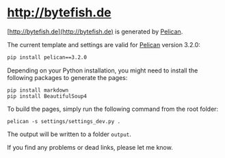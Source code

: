 # http://bytefish.de #

[http://bytefish.de](http://bytefish.de) is generated by [Pelican](http://getpelican.com). 

The current template and settings are valid for [Pelican](http://getpelican.com) version 3.2.0:

```sh
pip install pelican==3.2.0
```

Depending on your Python installation, you might need to install the following packages to generate the pages:

```
pip install markdown
pip install BeautifulSoup4
```

To build the pages, simply run the following command from the root folder:

```
pelican -s settings/settings_dev.py .
```

The output will be written to a folder ``output``.

If you find any problems or dead links, please let me know.